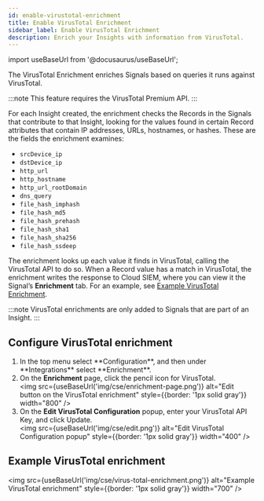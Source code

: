 ```yaml
---
id: enable-virustotal-enrichment
title: Enable VirusTotal Enrichment
sidebar_label: Enable VirusTotal Enrichment
description: Enrich your Insights with information from VirusTotal.
---
```


import useBaseUrl from '@docusaurus/useBaseUrl';

The VirusTotal Enrichment enriches Signals based on queries it runs against VirusTotal.

:::note
This feature requires the VirusTotal Premium API.
:::

For each Insight created, the enrichment checks the Records in the Signals that contribute to that Insight, looking for the values found in certain Record attributes that contain IP addresses, URLs, hostnames, or hashes. These are the fields the enrichment examines:

* `srcDevice_ip`
* `dstDevice_ip`
* `http_url`
* `http_hostname`
* `http_url_rootDomain`
* `dns_query`
* `file_hash_imphash`
* `file_hash_md5`
* `file_hash_prehash`
* `file_hash_sha1`
* `file_hash_sha256`
* `file_hash_ssdeep`

The enrichment looks up each value it finds in VirusTotal, calling the VirusTotal API to do so. When a Record value has a match in VirusTotal, the enrichment writes the response to Cloud SIEM, where you can view it the Signal’s **Enrichment** tab. For an example, see [Example VirusTotal Enrichment](#example-virustotal-enrichment).

:::note
VirusTotal enrichments are only added to Signals that are part of an Insight.
:::

## Configure VirusTotal enrichment

1. <!--Kanso [**Classic UI**](/docs/cse/introduction-to-cloud-siem/#classic-ui). Kanso--> In the top menu select **Configuration**, and then under **Integrations** select **Enrichment**. <!--Kanso <br/>[**New UI**](/docs/cse/introduction-to-cloud-siem/#new-ui). In the top menu select **Configuration**, and then under **Cloud SIEM Integrations** select **Enrichment**. You can also click the **Go To...** menu at the top of the screen and select **Enrichment**.  Kanso-->
1. On the **Enrichment** page, click the pencil icon for VirusTotal.<br/><img src={useBaseUrl('img/cse/enrichment-page.png')} alt="Edit button on the VirusTotal enrichment" style={{border: '1px solid gray'}} width="800" />
2. On the **Edit VirusTotal Configuration** popup, enter your VirusTotal API Key, and click Update.<br/><img src={useBaseUrl('img/cse/edit.png')} alt="Edit VirusTotal Configuration popup" style={{border: '1px solid gray'}} width="400" />

## Example VirusTotal enrichment
<img src={useBaseUrl('img/cse/virus-total-enrichment.png')} alt="Example VirusTotal enrichment" style={{border: '1px solid gray'}} width="700" />
